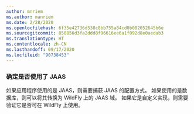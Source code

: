 ```yaml
---
author: mnriem
ms.author: manriem
ms.date: 2/28/2020
ms.openlocfilehash: 6f35e42736d538c8bb755a84cd0b082052645b6e
ms.sourcegitcommit: 850856d3fa2ddd8f96616ee6a1f092d8e0aedab3
ms.translationtype: HT
ms.contentlocale: zh-CN
ms.lasthandoff: 09/17/2020
ms.locfileid: "90738453"
---
```

### <a name="determine-whether-jaas-is-in-use"></a>确定是否使用了 JAAS

如果应用程序使用的是 JAAS，则需要捕获 JAAS 的配置方式。 如果使用的是数据库，则可以将其转换为 WildFly 上的 JAAS 域。 如果它是自定义实现，则需要验证它是否可在 WildFly 上使用。
